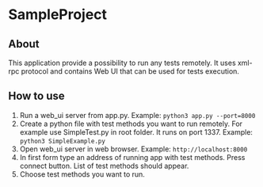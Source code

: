 # SampleProject

## About

This application provide a possibility to run any tests remotely. It uses xml-rpc protocol and contains Web UI that can be used for tests execution.

## How to use

1. Run a web_ui server from app.py. Example: ```python3 app.py --port=8000```
2. Create a python file with test methods you want to run remotely. For example use SimpleTest.py in root folder. It runs on port 1337. Example: ```python3 SimpleExample.py```
3. Open web_ui server in web browser. Example: ```http://localhost:8000```
4. In first form type an address of running app with test methods. Press connect button. List of test methods should appear.
5. Choose test methods you want to run.
